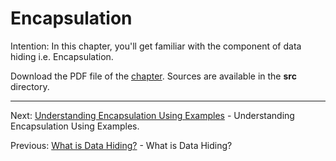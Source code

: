 # Encapsulation

Intention: In this chapter, you'll get familiar with the component of data hiding i.e. Encapsulation.

Download the PDF file of the [chapter](chapter_9.pdf). Sources are available in the <b>src</b> directory. 

<hr>

Next: [Understanding Encapsulation Using Examples](chapter_10.md "Understanding Encapsulation Using Examples") - 
Understanding Encapsulation Using Examples.

Previous: [What is Data Hiding?](chapter_8.md "What is Data Hiding?") - What is Data Hiding?
